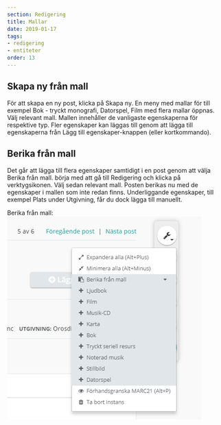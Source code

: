 ```yaml
---
section: Redigering
title: Mallar
date: 2019-01-17
tags:
- redigering
- entiteter
order: 13
---
```


## Skapa ny från mall
För att skapa en ny post, klicka på Skapa ny. En meny med mallar för till exempel Bok - tryckt monografi, Datorspel, Film med flera mallar öppnas. Välj relevant mall. Mallen innehåller de vanligaste egenskaperna för respektive typ.
Fler egenskaper kan läggas till genom att lägga till egenskaperna från Lägg till egenskaper-knappen (eller kortkommando).


## Berika från mall
Det går att lägga till flera egenskaper samtidigt i en post genom att välja Berika från mall. börja med att gå till Redigering och klicka på verktygsikonen. Välj sedan relevant mall. Posten berikas nu med de egenskaper i mallen som inte redan finns. 
Underliggande egenskaper, till exempel Plats under Utgivning, får du dock lägga till manuellt.  

Berika från mall:   
![Berika från mall](berika.png)
